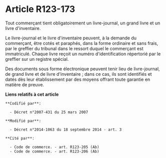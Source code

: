 # Article R123-173

Tout commerçant tient obligatoirement un livre-journal, un grand livre et un livre d'inventaire.

Le livre-journal et le livre d'inventaire peuvent, à la demande du commerçant, être cotés et paraphés, dans la forme
ordinaire et sans frais, par le greffier du tribunal dans le ressort duquel le commerçant est immatriculé. Chaque livre
reçoit un numéro d'identification répertorié par le greffier sur un registre spécial.

Des documents sous forme électronique peuvent tenir lieu de livre-journal, de grand livre et de livre d'inventaire ; dans ce
cas, ils sont identifiés et datés dès leur établissement par des moyens offrant toute garantie en matière de preuve.

**Liens relatifs à cet article**

	**Codifié par**:

	  - Décret n°2007-431 du 25 mars 2007

	**Modifié par**:

	  - Décret n°2014-1063 du 18 septembre 2014 - art. 3

	**Cité par**:

	  - Code de commerce. - art. R123-205 (Ab)
	  - Code de commerce. - art. R123-206 (Ab)
